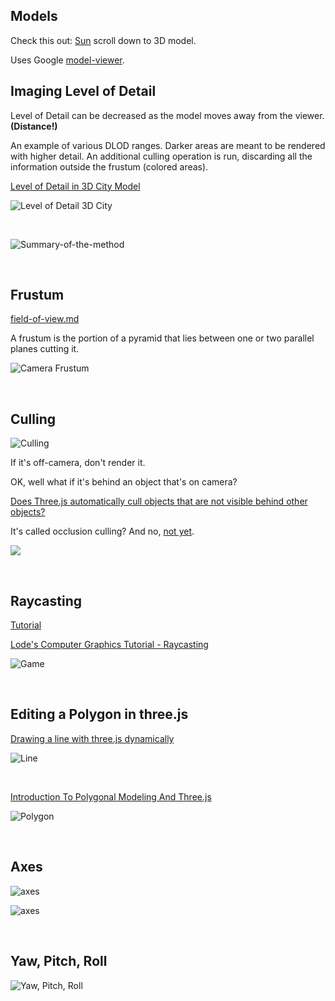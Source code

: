 ## Models

Check this out: [Sun](https://g.co/kgs/fqW65n) scroll down to 3D model.

Uses Google [model-viewer](https://unpkg.com/@google/model-viewer/dist/model-viewer.min.js).

## Imaging Level of Detail

Level of Detail can be decreased as the model moves away from the viewer. **(Distance!)**

An example of various DLOD ranges. Darker areas are meant to be rendered with higher detail. An additional culling operation is run, discarding all the information outside the frustum (colored areas).

<!-- https://en.m.wikipedia.org/wiki/File:DiscreteLodAndCullExampleRanges.MaxDZ8.svg -->

<!-- https://en.wikipedia.org/wiki/Level_of_detail_(computer_graphics) -->

[Level of Detail in 3D City Model](https://www.treistek.com/post/level-of-detail-in-3d-city-model)

![Level of Detail 3D City](img/level-of-detail-in-3d-city-model.jpg)

<br>

![Summary-of-the-method](img/Summary-of-the-method-Level-of-detail-LOD-triangulated-irregular-network-TIN.jpg)

<br>

## Frustum

[field-of-view.md](cameras/field-of-view.md)

A frustum is the portion of a pyramid that lies between one or two parallel planes cutting it.

![Camera Frustum](img/VisualCameraFrustum.jpg)

<br>

## Culling

![Culling](img/tree.jpg)

If it's off-camera, don't render it.

OK, well what if it's behind an object that's on camera?

[Does Three.js automatically cull objects that are not visible behind other objects?](https://stackoverflow.com/questions/67428704/does-three-js-automatically-cull-objects-that-are-not-visible-behind-other-objec)

It's called occlusion culling?  And no, [not yet](https://github.com/mrdoob/three.js/pull/15450).

![](https://global.discourse-cdn.com/standard17/uploads/threejs/original/2X/6/61406af82ba29741938fbd22ec5328d88f0b255a.jpeg)

<br>

## Raycasting

[Tutorial](http://soledadpenades.com/articles/three-js-tutorials/object-picking/)

[Lode's Computer Graphics Tutorial - Raycasting](https://lodev.org/cgtutor/raycasting.html)

![Game](img/Wolfenstein_3D_Screenshot.jpg)

<br>

## Editing a Polygon in three.js

[Drawing a line with three.js dynamically](https://stackoverflow.com/questions/31399856/drawing-a-line-with-three-js-dynamically)

![Line](img/aVBCe.jpg)

<br>

[Introduction To Polygonal Modeling And Three.js](https://www.smashingmagazine.com/2013/09/introduction-to-polygonal-modeling-and-three-js/)

![Polygon](img/polygondiagram-large-mini.jpg)

<br>

## Axes

![axes](img/x-y-z-2.png)

![axes](img/x-y-z-1.png)

<br>

## Yaw, Pitch, Roll

<!-- <img src="https://www.researchgate.net/profile/Hashim-Hashim/publication/335854843/figure/fig2/AS:803963083452423@1568691144637/Graphical-representation-of-Euler-angles-with-respect-to-the-reference-axis-of-the_Q320.jpg"/> -->

![Yaw, Pitch, Roll](img/Euler-angles-with-respect-to-axis-of-rotation.jpg)

<br>

